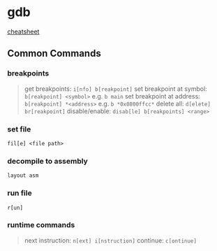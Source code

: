 # gdb
[cheatsheet](https://cs.brown.edu/courses/cs033/docs/guides/gdb.pdf)
## Common Commands
### breakpoints
> get breakpoints: `i[nfo] b[reakpoint]`
> set breakpoint at symbol: `b[reakpoint] <symbol>` e.g. `b main`
> set breakpoint at address: `b[reakpoint] *<address>` e.g. `b *0x0800ffcc*`
> delete all: `d[elete] br[reakpoint]`
> disable/enable: `disab[le] b[reakpoints] <range>`
### set file
`fil[e] <file path>`
### decompile to assembly
`layout asm`
### run file
`r[un]`
### runtime commands
> next instruction: `n[ext] i[nstruction]`
> continue: `c[ontinue]`
